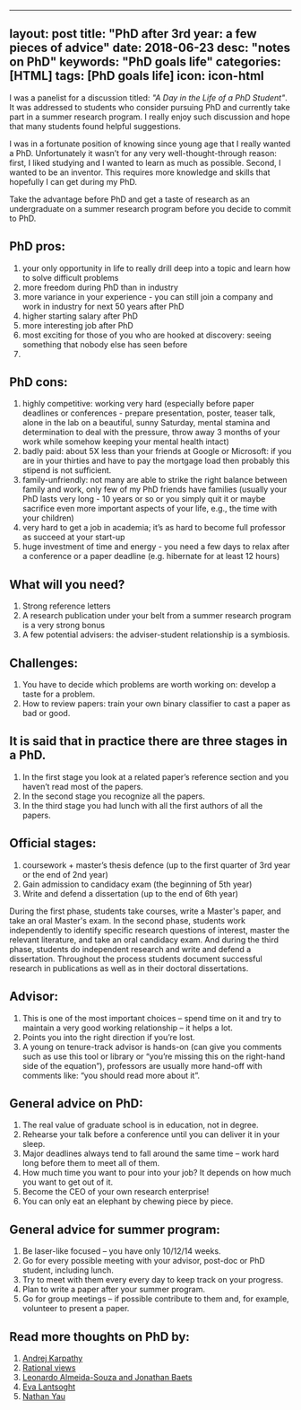 ---
layout: post
title:  "PhD after 3rd year: a few pieces of advice"
date:   2018-06-23
desc: "notes on PhD"
keywords: "PhD goals life"
categories: [HTML]
tags: [PhD goals life]
icon: icon-html
------

<!---
# PhD after 3rd year: a few pieces of advice
-->

I was a panelist for a discussion titled: *"A Day in the Life of a PhD Student"*. It was addressed to students who consider pursuing PhD and currently take part in a summer research program. I really enjoy such discussion and hope that many students found helpful suggestions.

I was in a fortunate position of knowing since young age that I really wanted a PhD. Unfortunately it wasn’t for any very well-thought-through reason: first, I liked studying and I wanted to learn as much as possible. Second, I wanted to be an inventor. This requires more knowledge and skills that hopefully I can get during my PhD.

Take the advantage before PhD and get a taste of research as an undergraduate on a summer research program before you decide to commit to PhD.

## PhD pros:
1. your only opportunity in life to really drill deep into a topic and learn how to solve difficult problems
2. more freedom during PhD than in industry
3. more variance in your experience - you can still join a company and work in industry for next 50 years after PhD
4. higher starting salary after PhD
5. more interesting job after PhD
6. most exciting for those of you who are hooked at discovery: seeing something that nobody else has seen before
7. 
## PhD cons:
1. highly competitive: working very hard (especially before paper deadlines or conferences - prepare presentation, poster, teaser talk, alone in the lab on a beautiful, sunny Saturday, mental stamina and determination to deal with the pressure, throw away 3 months of your work while somehow keeping your mental health intact)
2. badly paid: about 5X less than your friends at Google or Microsoft: if you are in your thirties and have to pay the mortgage load then probably this stipend is not sufficient.
3. family-unfriendly: not many are able to strike the right balance between family and work, only few of my PhD friends have families (usually your PhD lasts very long - 10 years or so or you simply quit it or maybe sacrifice even more important aspects of your life, e.g., the time with your children)
4. very hard to get a job in academia; it’s as hard to become full professor as succeed at your start-up
5. huge investment of time and energy - you need a few days to relax after a conference or a paper deadline (e.g. hibernate for at least 12 hours)
   
## What will you need?
1. Strong reference letters
2. A research publication under your belt from a summer research program is a very strong bonus 
3. A few potential advisers:
   the adviser-student relationship is a symbiosis.
## Challenges:
1. You have to decide which problems are worth working on: develop a taste for a problem.
2. How to review papers: train your own binary classifier to cast a paper as bad or good.

## It is said that in practice there are three stages in a PhD. 
1. In the first stage you look at a related paper’s reference section and you haven’t read most of the papers. 
2. In the second stage you recognize all the papers.
3. In the third stage you had lunch with all the first authors of all the papers.

## Official stages:
1. coursework + master’s thesis defence (up to the first quarter of 3rd year or the end of 2nd year)
2. Gain admission to candidacy exam (the beginning of 5th year)
3. Write and defend a dissertation (up to the end of 6th year)

During the first phase, students take courses, write a Master's paper, and take an oral Master's exam. In the second phase, students work independently to identify specific research questions of interest, master the relevant literature, and take an oral candidacy exam. And during the third phase, students do independent research and write and defend a dissertation. Throughout the process students document successful research in publications as well as in their doctoral dissertations.

## Advisor:
1. This is one of the most important choices – spend time on it and try to maintain a very good working relationship – it helps a lot.
2. Points you into the right direction if you’re lost.
3. A young on tenure-track advisor is hands-on (can give you comments such as use this tool or library or “you’re missing this on the right-hand side of the equation”), professors are usually more hand-off with comments like: “you should read more about it”.

## General advice on PhD:
1. The real value of graduate school is in education, not in degree.
2. Rehearse your talk before a conference until you can deliver it in your sleep.
3. Major deadlines always tend to fall around the same time – work hard long before them to meet all of them.
4. How much time you want to pour into your job? It depends on how much you want to get out of it.
5. Become the CEO of your own research enterprise!
6. You can only eat an elephant by chewing piece by piece.

## General advice for summer program:
1. Be laser-like focused – you have only 10/12/14 weeks.
2. Go for every possible meeting with your advisor, post-doc or PhD student, including lunch.
3. Try to meet with them every every day to keep track on your progress.
4. Plan to write a paper after your summer program.
5. Go for group meetings – if possible contribute to them and, for example, volunteer to present a paper.

## Read more thoughts on PhD by:
1. [Andrej Karpathy](http://karpathy.github.io/2016/09/07/phd/)
2. [Rational views](http://hamrobato.blogspot.com/2017/10/tips-for-phd-success.html)
3. [Leonardo Almeida-Souza and Jonathan Baets](https://www.researchgate.net/publication/221841574_PhD_survival_guide_Some_brief_advice_for_PhD_students)
4. [Eva Lantsoght](http://phdtalk.blogspot.com/)
5. [Nathan Yau](https://flowingdata.com/2013/04/01/a-survival-guide-to-starting-and-finishing-a-phd/)


